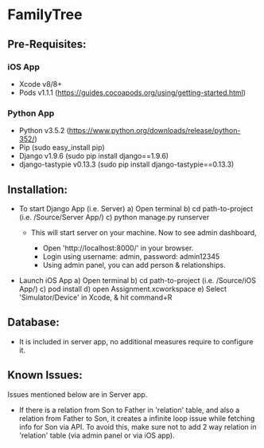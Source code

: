 # FamilyTree

## Pre-Requisites:

### iOS App

* Xcode v8/8+
* Pods v1.1.1 (https://guides.cocoapods.org/using/getting-started.html)

### Python App

* Python v3.5.2 (https://www.python.org/downloads/release/python-352/)
* Pip (sudo easy_install pip)
* Django v1.9.6 (sudo pip install django==1.9.6)
* django-tastypie v0.13.3  (sudo pip install django-tastypie==0.13.3)


## Installation:

* To start Django App (i.e. Server)
	a) Open terminal
	b) cd path-to-project (i.e. /Source/Server App/)
	c) python manage.py runserver
	
	- This will start server on your machine. Now to see admin dashboard,
		
		* Open 'http://localhost:8000/' in your browser.
		* Login using username: admin, password: admin12345
		* Using admin panel, you can add person & relationships.

* Launch iOS App 
	a) Open terminal
	b) cd path-to-project (i.e. /Source/iOS App/)
	c) pod install
	d) open Assignment.xcworkspace
	e) Select 'Simulator/Device' in Xcode, & hit command+R


## Database:

* It is included in server app, no additional measures require to configure it.


## Known Issues:

Issues mentioned below are in Server app.

* If there is a relation from Son to Father in 'relation' table, and also a relation from Father to Son, it creates a infinite loop issue while fetching info for Son via API. To avoid this, make sure not to add 2 way relation in 'relation' table (via admin panel or via iOS app).
  
